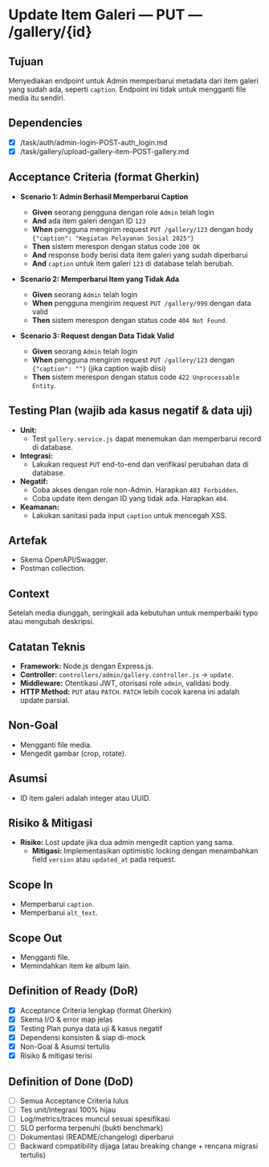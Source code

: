 # Update Item Galeri — PUT — /gallery/{id}

## Tujuan
Menyediakan endpoint untuk Admin memperbarui metadata dari item galeri yang sudah ada, seperti `caption`. Endpoint ini tidak untuk mengganti file media itu sendiri.

## Dependencies
- [x] /task/auth/admin-login-POST-auth_login.md
- [x] /task/gallery/upload-gallery-item-POST-gallery.md

## Acceptance Criteria (format Gherkin)
- **Scenario 1: Admin Berhasil Memperbarui Caption**
  - **Given** seorang pengguna dengan role `Admin` telah login
  - **And** ada item galeri dengan ID `123`
  - **When** pengguna mengirim request `PUT /gallery/123` dengan body `{"caption": "Kegiatan Pelayanan Sosial 2025"}`
  - **Then** sistem merespon dengan status code `200 OK`
  - **And** response body berisi data item galeri yang sudah diperbarui
  - **And** `caption` untuk item galeri `123` di database telah berubah.

- **Scenario 2: Memperbarui Item yang Tidak Ada**
  - **Given** seorang `Admin` telah login
  - **When** pengguna mengirim request `PUT /gallery/999` dengan data valid
  - **Then** sistem merespon dengan status code `404 Not Found`.

- **Scenario 3: Request dengan Data Tidak Valid**
  - **Given** seorang `Admin` telah login
  - **When** pengguna mengirim request `PUT /gallery/123` dengan `{"caption": ""}` (jika caption wajib diisi)
  - **Then** sistem merespon dengan status code `422 Unprocessable Entity`.

## Testing Plan (wajib ada kasus negatif & data uji)
- **Unit:**
  - Test `gallery.service.js` dapat menemukan dan memperbarui record di database.
- **Integrasi:**
  - Lakukan request `PUT` end-to-end dan verifikasi perubahan data di database.
- **Negatif:**
  - Coba akses dengan role non-Admin. Harapkan `403 Forbidden`.
  - Coba update item dengan ID yang tidak ada. Harapkan `404`.
- **Keamanan:**
  - Lakukan sanitasi pada input `caption` untuk mencegah XSS.

## Artefak
- Skema OpenAPI/Swagger.
- Postman collection.

## Context
Setelah media diunggah, seringkali ada kebutuhan untuk memperbaiki typo atau mengubah deskripsi.

## Catatan Teknis
- **Framework:** Node.js dengan Express.js.
- **Controller:** `controllers/admin/gallery.controller.js` -> `update`.
- **Middleware:** Otentikasi JWT, otorisasi role `admin`, validasi body.
- **HTTP Method:** `PUT` atau `PATCH`. `PATCH` lebih cocok karena ini adalah update parsial.

## Non-Goal
- Mengganti file media.
- Mengedit gambar (crop, rotate).

## Asumsi
- ID item galeri adalah integer atau UUID.

## Risiko & Mitigasi
- **Risiko:** Lost update jika dua admin mengedit caption yang sama.
  - **Mitigasi:** Implementasikan optimistic locking dengan menambahkan field `version` atau `updated_at` pada request.

## Scope In
- Memperbarui `caption`.
- Memperbarui `alt_text`.

## Scope Out
- Mengganti file.
- Memindahkan item ke album lain.

## Definition of Ready (DoR)
- [x] Acceptance Criteria lengkap (format Gherkin)  
- [x] Skema I/O & error map jelas  
- [x] Testing Plan punya data uji & kasus negatif  
- [x] Dependensi konsisten & siap di-mock  
- [x] Non-Goal & Asumsi tertulis  
- [x] Risiko & mitigasi terisi  

## Definition of Done (DoD)
- [ ] Semua Acceptance Criteria lulus  
- [ ] Tes unit/integrasi 100% hijau  
- [ ] Log/metrics/traces muncul sesuai spesifikasi  
- [ ] SLO performa terpenuhi (bukti benchmark)  
- [ ] Dokumentasi (README/changelog) diperbarui  
- [ ] Backward compatibility dijaga (atau breaking change + rencana migrasi tertulis)  
